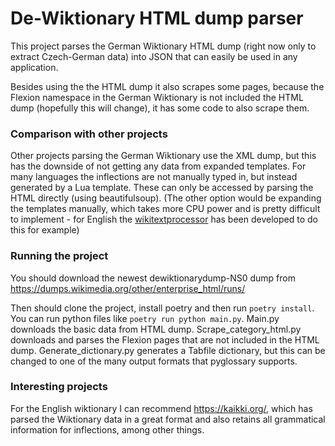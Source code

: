 # De-Wiktionary HTML dump parser

This project parses the German Wiktionary HTML dump (right now only to extract Czech-German data) into JSON that can easily be used in any application. 

Besides using the the HTML dump it also scrapes some pages, because the Flexion namespace in the German Wiktionary is not included the HTML dump (hopefully this will change), it has some code to also scrape them. 


### Comparison with other projects

Other projects parsing the German Wiktionary use the XML dump, but this has the downside of not getting any data from expanded templates. For many languages the inflections are not manually typed in, but instead generated by a Lua template. These can only be accessed by parsing the HTML directly (using beautifulsoup). (The other option would be expanding the templates manually, which takes more CPU power and is pretty difficult to implement - for English the [wikitextprocessor](https://github.com/tatuylonen/wikitextprocessor) has been developed to do this for example)



### Running the project

You should download the newest dewiktionarydump-NS0 dump from https://dumps.wikimedia.org/other/enterprise_html/runs/

Then should clone the project, install poetry and then run `poetry install`. You can run python files like `poetry run python main.py`. Main.py downloads the basic data from HTML dump. Scrape_category_html.py downloads and parses the Flexion pages that are not included in the HTML dump. Generate_dictionary.py generates a Tabfile dictionary, but this can be changed to one of the many output formats that pyglossary supports.

### Interesting projects

For the English wiktionary I can recommend https://kaikki.org/, which has parsed the Wiktionary data in a great format and also retains all grammatical information for inflections, among other things.